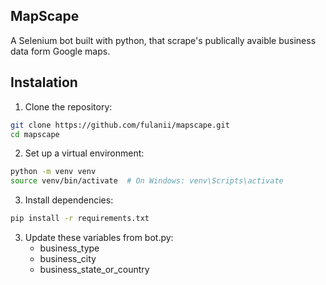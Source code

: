 ## MapScape

A Selenium bot built with python, that scrape's publically avaible business data form Google maps.

## Instalation
1. Clone the repository:

```bash
git clone https://github.com/fulanii/mapscape.git
cd mapscape
```

2. Set up a virtual environment:
```bash
python -m venv venv
source venv/bin/activate  # On Windows: venv\Scripts\activate
```

3. Install dependencies:
```bash
pip install -r requirements.txt
```

3. Update these variables from bot.py:
    * business_type
    * business_city
    * business_state_or_country